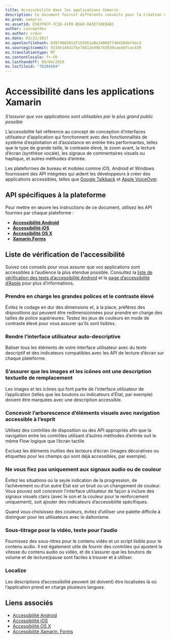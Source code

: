 ```yaml
---
title: Accessibilité dans les applications Xamarin
description: Ce document fournit différents conseils pour la création d’applications accessibles. Par exemple, il comprend des recommandations sur les grandes polices, le contraste élevé, les interfaces auto-descriptives, et bien plus encore.
ms.prod: xamarin
ms.assetid: E587F0CF-7C1D-41F8-B5A8-DA3E738EDA81
author: conceptdev
ms.author: crdun
ms.date: 03/22/2017
ms.openlocfilehash: bd97406501df155561e0e240607740430dbf4ac3
ms.sourcegitcommit: 933de144d1fbe7d412e49b743839cae4bfcac439
ms.translationtype: MT
ms.contentlocale: fr-FR
ms.lasthandoff: 09/04/2019
ms.locfileid: "70284584"
---
```

# <a name="accessibility-in-xamarin-apps"></a>Accessibilité dans les applications Xamarin

_S’assurer que vos applications sont utilisables par le plus grand public possible_

L’accessibilité fait référence au concept de conception d’interfaces utilisateur d’application qui fonctionnent avec des fonctionnalités de système d’exploitation et d’assistance en entrée très performantes, telles que le type de grande taille, le contraste élevé, le zoom avant, la lecture d’écran (synthèse vocale), les signaux de commentaires visuels ou haptique, et autres méthodes d’entrée.

Les plateformes de bureau et mobiles comme iOS, Android et Windows fournissent des API intégrées qui aident les développeurs à créer des applications accessibles, telles que [Google Talkback](https://play.google.com/store/apps/details?id=com.google.android.marvin.talkback) et [Apple VoiceOver](http://www.apple.com/accessibility/ios/voiceover/).

## <a name="platform-specific-apis"></a>API spécifiques à la plateforme

Pour mettre en œuvre les instructions de ce document, utilisez les API fournies par chaque plateforme :

- [**Accessibilité Android**](~/android/app-fundamentals/accessibility.md)
- [**Accessibilité iOS**](~/ios/app-fundamentals/accessibility.md)
- [**Accessibilité OS X**](~/mac/app-fundamentals/accessibility.md)
- [**Xamarin.Forms**](~/xamarin-forms/app-fundamentals/accessibility/index.md)

<a name="checklist" />

## <a name="accessibility-checklist"></a>Liste de vérification de l’accessibilité

Suivez ces conseils pour vous assurer que vos applications sont accessibles à l’audience la plus étendue possible. Consultez la [liste de vérification des tests d’accessibilité Android](https://developer.android.com/training/accessibility/testing.html) et la [page d’accessibilité d’Apple](http://www.apple.com/accessibility/) pour plus d’informations.

### <a name="support-large-fonts-and-high-contrast"></a>Prendre en charge les grandes polices et le contraste élevé

Évitez le codage en dur des dimensions et, à la place, préférez des dispositions qui peuvent être redimensionnées pour prendre en charge des tailles de police supérieures.
Testez les jeux de couleurs en mode de contraste élevé pour vous assurer qu’ils sont lisibles.

### <a name="make-the-user-interface-self-describing"></a>Rendre l’interface utilisateur auto-descriptive

Baliser tous les éléments de votre interface utilisateur avec du texte descriptif et des indicateurs compatibles avec les API de lecture d’écran sur chaque plateforme.

### <a name="ensure-that-images-and-icons-have-an-alternate-text-description"></a>S’assurer que les images et les icônes ont une description textuelle de remplacement

Les images et les icônes qui font partie de l’interface utilisateur de l’application (telles que les boutons ou indicateurs d’État, par exemple) doivent être marquées avec une description accessible.

### <a name="design-the-visual-tree-with-accessible-navigation-in-mind"></a>Concevoir l’arborescence d’éléments visuels avec navigation accessible à l’esprit

Utilisez des contrôles de disposition ou des API appropriés afin que la navigation entre les contrôles utilisant d’autres méthodes d’entrée suit le même Flow logique que l’écran tactile.

Excluez les éléments inutiles des lecteurs d’écran (images décoratives ou étiquettes pour les champs qui sont déjà accessibles, par exemple).

### <a name="dont-rely-on-audio-or-color-cues-alone"></a>Ne vous fiez pas uniquement aux signaux audio ou de couleur

Évitez les situations où la seule indication de la progression, de l’achèvement ou d’un autre État est un bruit ou un changement de couleur. Vous pouvez soit concevoir l’interface utilisateur de façon à inclure des signaux visuels clairs (avec le son et la couleur pour le renforcement uniquement), soit ajouter des indicateurs d’accessibilité spécifiques.

Quand vous choisissez des couleurs, évitez d’utiliser une palette difficile à distinguer pour les utilisateurs avec le daltonisme.

### <a name="captioning-for-video-text-for-audio"></a>Sous-titrage pour la vidéo, texte pour l’audio

Fournissez des sous-titres pour le contenu vidéo et un script lisible pour le contenu audio. Il est également utile de fournir des contrôles qui ajustent la vitesse du contenu audio ou vidéo, et de s’assurer que les boutons de volume et de lecture/pause sont faciles à trouver et à utiliser.

### <a name="localize"></a>Localize

Les descriptions d’accessibilité peuvent (et doivent) être localisées là où l’application prend en charge plusieurs langues.



## <a name="related-links"></a>Liens associés

- [Accessibilité Android](~/android/app-fundamentals/accessibility.md)
- [Accessibilité iOS](~/ios/app-fundamentals/accessibility.md)
- [Accessibilité OS X](~/mac/app-fundamentals/accessibility.md)
- [Accessibilité Xamarin. Forms](~/xamarin-forms/app-fundamentals/accessibility/index.md)
